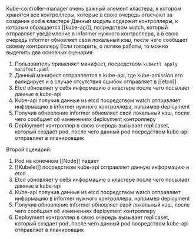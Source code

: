 Kube-controller-manager очень важный элемент кластера, к котором хранятся все контроллеры, которые в свою очередь отвечают за создание pod в кластере
Данный модуль содержит контроллеры, к которым обращается [[kube-api]], посредством watch, который отправляет уведомление в informer нужного контроллера, а в свою очередь informer обновляет свой локальный кэш, после чего сообщает своему контроллеру 
Если говорить, о логике работы, то можно выделить два основных сценария:

1. Пользователь применяет манифест, посредством `kubectl apply manifest.yaml`
2. Данный манифест отправляется в kube-api, где kube-amission его валидирует и в случае отсутствия ошибок отправляет в [[etcd]]
3. Etcd обновляет у себя информацию о кластере после чего посылает данные в kube-api
4. Kube-api получив данные из etcd посредством watch отправляет информацию в informer нужного контроллера, например deployment
5. Получив обновление informer обновляет свой локальный кэш, после чего сообщает об изменениях deployment контроллеру
6. Deployment контроллер в свою очередь вызывает replicaset, который создает pod, после чего данный pod посредством kube-api отправляет в планировщик

Второй сценарий:

1. Pod на конечном [[Node]] падает
2. [[Kubelet]] посредством kube-api отправляет данную информацию в etcd
3. Etcd обновляет у себя информацию о кластере после чего посылает данные в kube-api
4. Kube-api получив данные из etcd посредством watch отправляет информацию в informer нужного контроллера, например deployment
5. Получив обновление informer обновляет свой локальный кэш, после чего сообщает об изменениях deployment контроллеру
6. Deployment контроллер в свою очередь вызывает replicaset, который создает pod, после чего данный pod посредством kube-api отправляет в планировщик